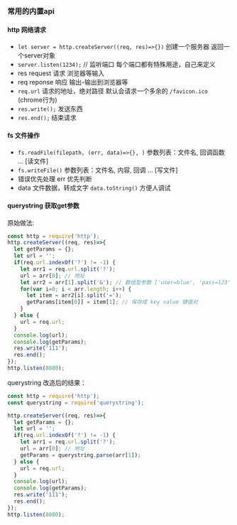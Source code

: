 ### 常用的内置api

#### http 网络请求

- `let server = http.createServer((req, res)=>{})` 创建一个服务器 返回一个server对象
- `server.listen(1234);` // 监听端口 每个端口都有特殊用途，自己来定义
- res  request 请求 浏览器等输入
- req  reponse 响应 输出-输出到浏览器等
- `req.url` 请求的地址，绝对路径 默认会请求一个多余的 `/favicon.ico` (chrome行为)
- `res.write();` 发送东西
- `res.end();` 结束请求

#### fs 文件操作

- `fs.readFile(filepath, (err, data)=>{}, )` 参数列表：文件名, 回调函数 ... [读文件]
- `fs.writeFile()` 参数列表：文件名, 内容, 回调 ...  [写文件]
- 错误优先处理 err 优先判断
- data 文件数据，转成文字 `data.toString()` 方便人调试

#### querystring 获取get参数

原始做法:

```javascript
const http = require('http');
http.createServer((req, res)=>{
  let getParams = {};
  let url = '';
  if(req.url.indexOf('?') != -1) {
    let arr1 = req.url.split('?');
    url = arr[0]; // 地址
    let arr2 = arr[1].split('&'); // 数组型参数 ['user=blue', 'pass=123']
    for(var i=0; i < arr.length; i++) {
      let item = arr2[i].split('=');
      getParams[item[0]] = item[1]; // 保存成 key value 键值对
    }
  } else {
    url = req.url;
  }
  console.log(url);
  console.log(getParams);
  res.write('111');
  res.end();
});
http.listen(8080);
```

querystring 改造后的结果：

```javascript
const http = require('http');
const querystring = require('querystring');

http.createServer((req, res)=>{
  let getParams = {};
  let url = '';
  if(req.url.indexOf('?') != -1) {
    let arr1 = req.url.split('?');
    url = arr[0]; // 地址
    getParams = querystring.parse(arr[1]);
  } else {
    url = req.url;
  }
  console.log(url);
  console.log(getParams);
  res.write('111');
  res.end();
});
http.listen(8080);

```
